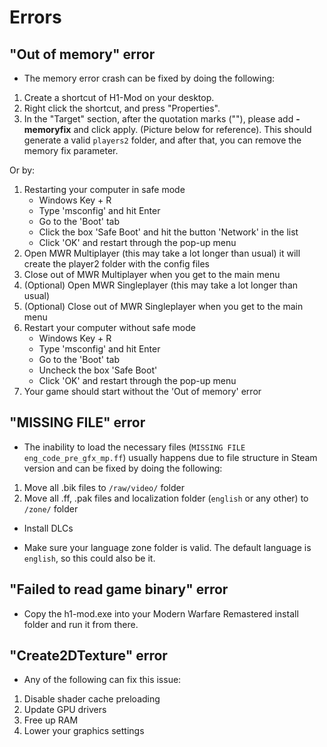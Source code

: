 # Errors

## "Out of memory" error

- The memory error crash can be fixed by doing the following:

1. Create a shortcut of H1-Mod on your desktop.
2. Right click the shortcut, and press "Properties".
3. In the "Target" section, after the quotation marks (""), please add **-memoryfix** and click apply. (Picture below for reference). This should generate a valid `players2` folder, and after that, you can remove the memory fix parameter.

Or by:
1. Restarting your computer in safe mode
   - Windows Key + R
   - Type 'msconfig' and hit Enter
   - Go to the 'Boot' tab
   - Click the box 'Safe Boot' and hit the button 'Network' in the list
   - Click 'OK' and restart through the pop-up menu
2. Open MWR Multiplayer (this may take a lot longer than usual) it will create the player2 folder with the config files
3. Close out of MWR Multiplayer when you get to the main menu
4. (Optional) Open MWR Singleplayer (this may take a lot longer than usual)
5. (Optional) Close out of MWR Singleplayer when you get to the main menu
6. Restart your computer without safe mode
   - Windows Key + R
   - Type 'msconfig' and hit Enter
   - Go to the 'Boot' tab
   - Uncheck the box 'Safe Boot'
   - Click 'OK' and restart through the pop-up menu
7. Your game should start without the 'Out of memory' error

## "MISSING FILE" error

- The inability to load the necessary files (`MISSING FILE eng_code_pre_gfx_mp.ff`) usually happens due to file structure in Steam version and can be fixed by doing the following:

1. Move all .bik files to `/raw/video/` folder
2. Move all .ff, .pak files and localization folder (`english` or any other) to `/zone/` folder

- Install DLCs

- Make sure your language zone folder is valid. The default language is `english`, so this could also be it.

## "Failed to read game binary" error

- Copy the h1-mod.exe into your Modern Warfare Remastered install folder and run it from there.

## "Create2DTexture" error

- Any of the following can fix this issue:

1. Disable shader cache preloading
2. Update GPU drivers
3. Free up RAM
4. Lower your graphics settings
